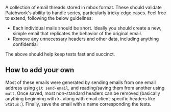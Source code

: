 A collection of email threads stored in mbox format. These should validate
Patchwork's ability to handle series, particularly tricky edge cases. Feel free
to extend, following the below guidelines:

* Each individual mails should be short. Ideally you should create a new,
  simple email that replicates the behavior of the original email.
* Remove any unnecessary headers and other data, including anything
  confidential

The above should help keep tests fast and succinct.

## How to add your own

Most of these emails were generated by sending emails from one email address
using `git send-email`, and reading/saving them from another using `mutt`.
Once saved, most non-standard headers can be removed (basically anything
beginning with `X-` along with email client-specific headers like `Status:`).
Finally, save the email with a name corresponding the tests.
